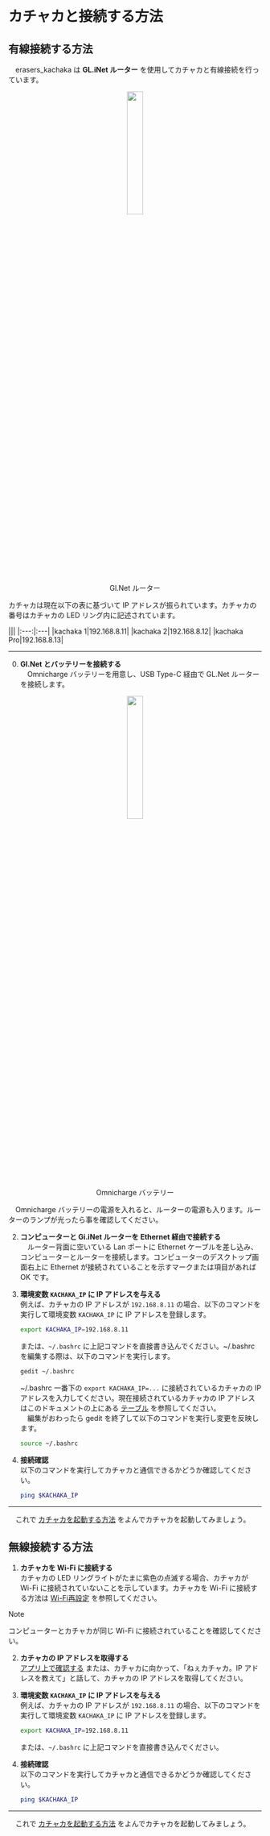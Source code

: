 # カチャカと接続する方法
<a id='ethernet'></a>
## 有線接続する方法
　erasers_kachaka は **GL.iNet ルーター** を使用してカチャカと有線接続を行っています。
<p align="center">
<img width=25% src='https://m.media-amazon.com/images/I/41IiLQJghoL.jpg'/><br>
Gl.Net ルーター
</p>

カチャカは現在以下の表に基づいて IP アドレスが振られています。カチャカの番号はカチャカの LED リング内に記述されています。

<a id='table'></a>
|||
|:---:|:---|
|kachaka 1|192.168.8.11|
|kachaka 2|192.168.8.12|
|kachaka Pro|192.168.8.13|

---
0. **Gl.Net とバッテリーを接続する**<br>
  　Omnicharge バッテリーを用意し、USB Type-C 経由で GL.Net ルーターを接続します。
  
  <p align="center">
  <img width=25% src='https://jp.omnicharge.co/cdn/shop/files/omnicharge-omni-20_be168e67-5aea-4ca2-81a1-9c37e7cba3d0.jpg?v=1723394929' />
  <br>
  Omnicharge バッテリー
  </p>
  
  　Omnicharge バッテリーの電源を入れると、ルーターの電源も入ります。ルーターのランプが光ったら事を確認してください。

2. **コンピューターと Gi.iNet ルーターを Ethernet 経由で接続する**<br>
  　ルーター背面に空いている Lan ポートに Ethernet ケーブルを差し込み、コンピューターとルーターを接続します。コンピューターのデスクトップ画面右上に Ethernet が接続されていることを示すマークまたは項目があれば OK です。

3. **環境変数 `KACHAKA_IP` に IP アドレスを与える**<br>
   例えば、カチャカの IP アドレスが `192.168.8.11` の場合、以下のコマンドを実行して環境変数 `KACHAKA_IP` に IP アドレスを登録します。
   ```bash
   export KACHAKA_IP=192.168.8.11
   ```
   または、`~/.bashrc` に上記コマンドを直接書き込んでください。~/.bashrc を編集する際は、以下のコマンドを実行します。
   ```bash
   gedit ~/.bashrc
   ```
   ~/.bashrc 一番下の `export KACHAKA_IP=...` に接続されているカチャカの IP アドレスを入力してください。現在接続されているカチャカの IP アドレスはこのドキュメントの上にある
   [テーブル](#table)
   を参照してください。<br>
   　編集がおわったら gedit を終了して以下のコマンドを実行し変更を反映します。
   ```bash
   source ~/.bashrc
   ```
5. **接続確認**<br>
   以下のコマンドを実行してカチャカと通信できるかどうか確認してください。
    ```bash
    ping $KACHAKA_IP
    ```

---

　これで
[カチャカを起動する方法](/docs/howtobringup.md)
をよんでカチャカを起動してみましょう。

<a id='wireless'></a>
## 無線接続する方法

1. **カチャカを Wi-Fi に接続する**<br>
  カチャカの LED リングライトがたまに紫色の点滅する場合、カチャカが Wi-Fi に接続されていないことを示しています。カチャカを Wi-Fi に接続する方法は
  [Wi-Fi再設定](https://kachaka.zendesk.com/hc/ja/articles/7032634306575-Wi-Fi%E5%86%8D%E8%A8%AD%E5%AE%9A)
  を参照してください。

> [!NOTE]
> コンピューターとカチャカが同じ Wi-Fi に接続されていることを確認してください。

2. **カチャカの IP アドレスを取得する**<br>
   [アプリ上で確認する](https://kachaka.zendesk.com/hc/ja/articles/7873356524559-%E3%82%AB%E3%83%81%E3%83%A3%E3%82%AB%E3%81%AEIP%E3%82%A2%E3%83%89%E3%83%AC%E3%82%B9%E3%81%AE%E7%A2%BA%E8%AA%8D%E6%96%B9%E6%B3%95)
   または、カチャカに向かって、「ねぇカチャカ。IP アドレスを教えて」と話して、カチャカの IP アドレスを取得してください。

3. **環境変数 `KACHAKA_IP` に IP アドレスを与える**<br>
   例えば、カチャカの IP アドレスが `192.168.8.11` の場合、以下のコマンドを実行して環境変数 `KACHAKA_IP` に IP アドレスを登録します。
   ```bash
   export KACHAKA_IP=192.168.8.11
   ```
   または、`~/.bashrc` に上記コマンドを直接書き込んでください。

 4. **接続確認**<br>
   以下のコマンドを実行してカチャカと通信できるかどうか確認してください。
    ```bash
    ping $KACHAKA_IP
    ```

---

　これで
[カチャカを起動する方法](/docs/howtobringup.md)
をよんでカチャカを起動してみましょう。
